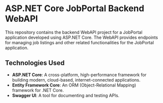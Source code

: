 # ASP.NET Core JobPortal Backend WebAPI

This repository contains the backend WebAPI project for a JobPortal application developed using ASP.NET Core. The WebAPI provides endpoints for managing job listings and other related functionalities for the JobPortal application.

## Technologies Used

- **ASP.NET Core**: A cross-platform, high-performance framework for building modern, cloud-based, internet-connected applications.
- **Entity Framework Core**: An ORM (Object-Relational Mapping) framework for .NET Core.
- **Swagger UI**: A tool for documenting and testing APIs.
